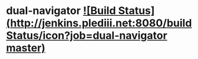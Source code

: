 # dual-navigator [![Build Status](http://jenkins.plediii.net:8080/buildStatus/icon?job=dual-navigator master)](http://jenkins.plediii.net:8080/job/dual-navigator%20master/)